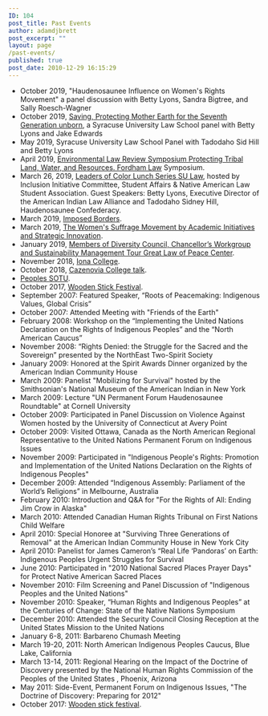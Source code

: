 ```yaml
---
ID: 104
post_title: Past Events
author: adamdjbrett
post_excerpt: ""
layout: page
/past-events/
published: true
post_date: 2010-12-29 16:15:29
---
```

*   October 2019, "Haudenosaunee Influence on Women's Rights Movement" a panel discussion with Betty Lyons, Sandra Bigtree, and Sally Roesch-Wagner
*   October 2019, [Saving, Protecting Mother Earth for the Seventh Generation unborn](https://mediasite.law.syr.edu/Mediasite/Play/039137000f61427c821f767ad7e810c31d), a Syracuse University Law School panel with Betty Lyons and Jake Edwards
*   May 2019, Syracuse University Law School Panel with Tadodaho Sid Hill and Betty Lyons
*   April 2019, [Environmental Law Review Symposium Protecting Tribal Land, Water, and Resources. Fordham Law](https://go.activecalendar.com/FordhamUniversity/site/law/event/environmental-law-review-symposium-1/) Symposium.
*   March 26, 2019, [Leaders of Color Lunch Series SU Law](https://aila.ngo/wp-content/uploads/2019/04/leaders-of-color-lunch.jpg), hosted by Inclusion Initiative Committee, Student Affairs & Native American Law Student Association. Guest Speakers: Betty Lyons, Executive Director of the American Indian Law Alliance and Tadodaho Sidney Hill, Haudenosaunee Confederacy.
*   March 2019, [Imposed Borders](https://aila.ngo/imposed-borders/).
*   March 2019, [The Women's Suffrage Movement by Academic Initiatives and Strategic Innovation](https://www.eventbrite.com/e/the-womens-suffrage-movement-tickets-57611840566?aff=eemailordconf&utm_campaign=order_confirm&utm_medium=email&ref=eemailordconf&utm_source=eb_email&utm_term=viewevent#).
*   January 2019, [Members of Diversity Council, Chancellor’s Workgroup and Sustainability Management Tour Great Law of Peace Center](https://news.syr.edu/blog/2019/01/15/members-of-diversity-council-chancellors-workgroup-and-sustainability-management-tour-great-law-of-peace-center/).
*   November 2018, [Iona College](https://aila.ngo/betty-lyons-to-speak-at-iona-college/).
*   October 2018, [Cazenovia College talk](http://www.cazenovia.edu/news-events/annual-events/wheler-family-conference/betty-lyons).
*   [Peoples SOTU](https://aila.ngo/peoples-state-union/).
*   October 2017, [Wooden Stick Festival](https://aila.ngo/wooden-stick-festival/).
*   September 2007: Featured Speaker, “Roots of Peacemaking: Indigenous Values, Global Crisis”
*   October 2007: Attended Meeting with "Friends of the Earth"
*   February 2008: Workshop on the “Implementing the United Nations Declaration on the Rights of Indigenous Peoples” and the “North American Caucus”
*   November 2008: “Rights Denied: the Struggle for the Sacred and the Sovereign” presented by the NorthEast Two-Spirit Society
*   January 2009: Honored at the Spirit Awards Dinner organized by the American Indian Community House
*   March 2009: Panelist "Mobilizing for Survival" hosted by the Smithsonian's National Museum of the American Indian in New York
*   March 2009: Lecture "UN Permanent Forum Haudenosaunee Roundtable" at Cornell University
*   October 2009: Participated in Panel Discussion on Violence Against Women hosted by the University of Connecticut at Avery Point
*   October 2009: Visited Ottawa, Canada as the North American Regional Representative to the United Nations Permanent Forum on Indigenous Issues
*   November 2009: Participated in "Indigenous People's Rights: Promotion and Implementation of the United Nations Declaration on the Rights of Indigenous Peoples"
*   December 2009: Attended “Indigenous Assembly: Parliament of the World’s Religions” in Melbourne, Australia
*   February 2010: Introduction and Q&A for "For the Rights of All: Ending Jim Crow in Alaska"
*   March 2010: Attended Canadian Human Rights Tribunal on First Nations Child Welfare
*   April 2010: Special Honoree at "Surviving Three Generations of Removal" at the American Indian Community House in New York City
*   April 2010: Panelist for James Cameron’s “Real Life ‘Pandoras’ on Earth: Indigenous Peoples Urgent Struggles for Survival
*   June 2010: Participated in "2010 National Sacred Places Prayer Days" for Protect Native American Sacred Places
*   November 2010: Film Screening and Panel Discussion of "Indigenous Peoples and the United Nations"
*   November 2010: Speaker, “Human Rights and Indigenous Peoples” at the Centuries of Change: State of the Native Nations Symposium
*   December 2010: Attended the Security Council Closing Reception at the United States Mission to the United Nations
*   January 6-8, 2011: Barbareno Chumash Meeting
*   March 19-20, 2011: North American Indigenous Peoples Caucus, Blue Lake, California
*   March 13-14, 2011: Regional Hearing on the Impact of the Doctrine of Discovery presented by the National Human Rights Commission of the Peoples of the United States , Phoenix, Arizona
*   May 2011: Side-Event, Permanent Forum on Indigenous Issues, "The Doctrine of Discovery: Preparing for 2012"
*   October 2017: [Wooden stick festival](http://waer.org/post/wood-stick-festival-celebrates-history-lacrosse-cny).
